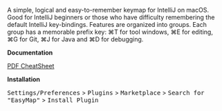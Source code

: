 <!-- Plugin description -->
A simple, logical and easy-to-remember keymap for IntelliJ on macOS. Good for IntelliJ beginners or those who have difficulty remembering
the default IntelliJ key-bindings. Features are organized into groups. Each group has a memorable prefix key: ⌘T for tool windows, ⌘E for
editing, ⌘G for Git, ⌘J for Java and ⌘D for debugging.
<!-- Plugin description end -->

**Documentation**

[PDF CheatSheet](EasyMap-macOS.pdf)

**Installation**

<kbd>Settings/Preferences</kbd> > <kbd>Plugins</kbd> > <kbd>Marketplace</kbd> > <kbd>Search for "EasyMap"</kbd> >
<kbd>Install Plugin</kbd>

